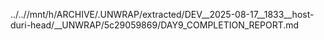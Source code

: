 ../..//mnt/h/ARCHIVE/.UNWRAP/extracted/DEV__2025-08-17__1833__host-duri-head/__UNWRAP/5c29059869/DAY9_COMPLETION_REPORT.md